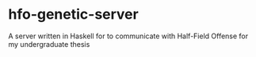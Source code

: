 # hfo-genetic-server
A server written in Haskell for to communicate with Half-Field Offense for my undergraduate thesis
